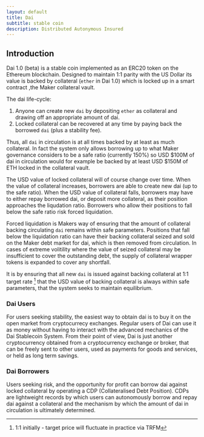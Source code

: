 ```yaml
---
layout: default
title: Dai
subtitle: stable coin
description: Distributed Autonymous Insured
---
```


## Introduction

Dai 1.0 (beta) is a stable coin implemented as an ERC20 token on the Ethereum
blockchain. Designed to maintain 1:1 parity with the US Dollar its value is
backed by collateral (`ether` in Dai 1.0) which is locked up in a smart contract
,the Maker collateral vault.

The dai life-cycle:

1. Anyone can create new `dai` by depositing `ether` as collateral and drawing
   off an appropriate amount of dai.
2. Locked collateral can be recovered at any time by paying back the borrowed
   `dai` (plus a stability fee).

Thus, all `dai` in circulation is at all times backed by at least as much
collateral. In fact the system only allows borrowing up to what Maker governance
considers to be a safe ratio (currently 150%) so USD $100M of dai in circulation
would for example be backed by at least USD $150M of ETH locked in the collateral
vault.

The USD value of locked collateral will of course change over time. When the
value of collateral increases, borrowers are able to create new dai (up to the
safe ratio). When the USD value of collateral falls, borrowers may have to
either repay borrowed dai, or deposit more collateral, as their position
approaches the liqudation ratio. Borrowers who allow their positions to fall
below the safe ratio risk forced liquidation.

Forced liquidation is Makers way of ensuring that the amount of collateral
backing circulating `dai` remains within safe parameters. Positions that fall
below the liquidation ratio can have their backing collateral seized and sold on
the Maker debt market for dai, which is then removed from circulation. In cases
of extreme volitility where the value of seized collateral may be insufficient
to cover the outstanding debt, the supply of collateral wrapper tokens is
expanded to cover any shortfall.

It is by ensuring that all new `dai` is issued against backing collateral at 1:1
target rate [^i] that the USD value of backing collateral is always within safe
parameters, that the system seeks to maintain equilibrium.

### Dai Users

For users seeking stability, the easiest way to obtain dai is to buy it on the
open market from cryptocurrecy exchanges. Regular users of Dai can use it as
money without having to interact with the advanced mechanics of the Dai
Stablecoin System. From their point of view, Dai is just another cryptocurrency
obtained from a cryptocurrency exchange or broker, that can be freely sent to
other users, used as payments for goods and services, or held as long term
savings.

### Dai Borrowers

Users seeking risk, and the opportunity for profit can borrow dai against
locked collateral by operating a CDP (Collateralised Debt Position). CDPs are
lightweight records by which users can autonomously borrow and repay dai
against a collateral and the mechanism by which the amount of dai in
circulation is ultimately determined.

[^i]: 1:1 initially - target price will fluctuate in practice via TRFM

